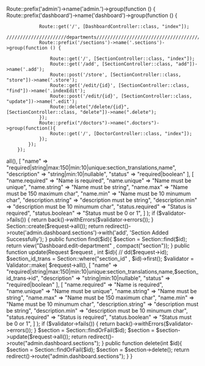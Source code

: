 Route::prefix('admin')->name('admin.')->group(function () {
            Route::prefix('dashboard')->name('dashboard')->group(function () {

                Route::get('/', [DashboardController::class, "index"]);
                //////////////////////departments////////////////////////////////////////
                Route::prefix('/sections')->name('.sections')->group(function () {

                    Route::get('/', [SectionController::class, "index"]);
                    Route::get('/add', [SectionController::class, "add"])->name('.add');
                    Route::post('/store', [SectionController::class, "store"])->name('.store');
                    Route::get('/edit/{id}', [SectionController::class, "find"])->name('.indexEdit');
                    Route::post('/edit/{id}', [SectionController::class, "update"])->name('.edit');
                    Route::delete("/delete/{id}", [SectionController::class, "delete"])->name(".delete");
                });
                Route::prefix("/doctors")->name(".doctors")->group(function(){
                    Route::get('/', [DoctorController::class, "index"]);
                });
            });
        });



<?php

namespace App\Http\Controllers\Dashboard;

use App\Http\Controllers\Controller;
use Illuminate\Http\Request;

class DashboardController extends Controller
{
    public function index(){
        return view('Dashboard.index');
    }
}



<?php

namespace App\Http\Controllers\Dashboard;

use App\Http\Controllers\Controller;
use App\Models\Section;
use Illuminate\Http\Request;
use Illuminate\Support\Facades\Validator;

class SectionController extends Controller
{
    // public function __construct(protected SectionService $section)
    // {
    // }
    public function index()
    {
        $sections = Section::paginate(PAGINATION_COUNT);
        return view("Dashboard.departments", compact("sections"));
    }
    public function add()
    {
        return view('Dashboard.add-department');
    }
    public function store(Request $request)
    {
        $validator = Validator::make(
            $request->all(),
            [
                "name" => "required|string|max:150|min:10|unique:section_translations,name",
                "description" => "string|min:10|nullable",
                "status" => "required|boolean"
            ],
            [
                "name.required" => "Name is required",
                "name.unique" => "Name must be unique",
                "name.string" => "Name must be string",
                "name.max"   => "Name must be 150 maximum char",
                "name.min"  => "Name must be 10 minumum char",
                "description.string" => "description must be string",
                "description.min" => "description must be 10 minumum char",
                "status.required" => "Status is required",
                "status.boolean" => "Status must be 0 or 1",
            ]
        );
        if ($validator->fails()) {
            return back()->withErrors($validator->errors());
        }

        Section::create($request->all());
        return redirect()->route('admin.dashboard.sections')->with('add', 'Section Added Successfully');
    }
    public function find($id){
        $section = Section::find($id);
        return view("Dashboard.edit-department" , compact("section"));
    }
    public function update(Request $request , int $id){
        // dd($request->id);
        $section_id_trans = Section::where("section_id" , $id)->first();
        $validator = Validator::make(
            $request->all(),
            [
                "name" => "required|string|max:150|min:10|unique:section_translations,name,$section_id_trans->id",
                "description" => "string|min:10|nullable",
                "status" => "required|boolean"
            ],
            [
                "name.required" => "Name is required",
                "name.unique" => "Name must be unique",
                "name.string" => "Name must be string",
                "name.max"   => "Name must be 150 maximum char",
                "name.min"  => "Name must be 10 minumum char",
                "description.string" => "description must be string",
                "description.min" => "description must be 10 minumum char",
                "status.required" => "Status is required",
                "status.boolean" => "Status must be 0 or 1",
            ]
        );
        if ($validator->fails()) {
            return back()->withErrors($validator->errors());
        }
        $section = Section::findOrFail($id);
        $section = $section->update($request->all());
        return redirect()->route("admin.dashboard.sections");
    }
    public function delete(int $id){
        $section = Section::findOrFail($id);
        $section = $section->delete();
        return redirect()->route("admin.dashboard.sections");
    }
}

